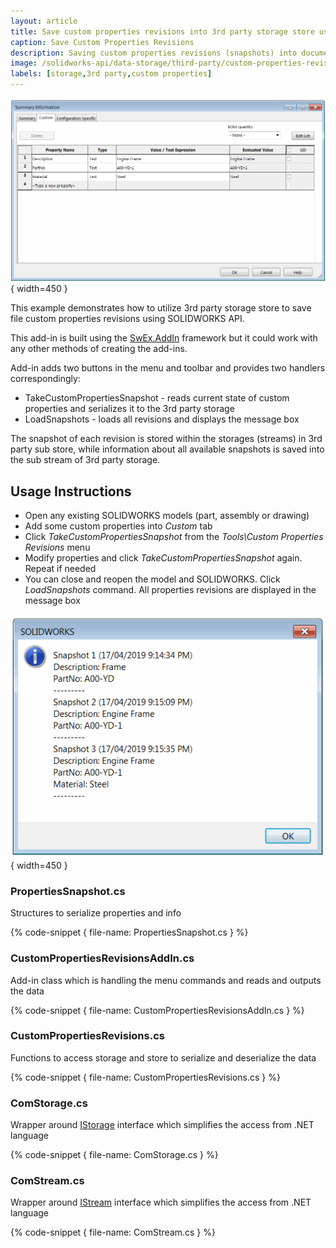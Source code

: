 ```yaml
---
layout: article
title: Save custom properties revisions into 3rd party storage store using SOLIDWORKS API
caption: Save Custom Properties Revisions
description: Saving custom properties revisions (snapshots) into document 3rd party storage store using SOLIDWORKS API
image: /solidworks-api/data-storage/third-party/custom-properties-revisions/properties-snapshots-data.png
labels: [storage,3rd party,custom properties]
---
```

![Custom Properties](custom-properties.png){ width=450 }

This example demonstrates how to utilize 3rd party storage store to save file custom properties revisions using SOLIDWORKS API.

This add-in is built using the [SwEx.AddIn](/labs/solidworks/swex/add-in/) framework but it could work with any other methods of creating the add-ins.

Add-in adds two buttons in the menu and toolbar and provides two handlers correspondingly: 

* TakeCustomPropertiesSnapshot - reads current state of custom properties and serializes it to the 3rd party storage
* LoadSnapshots - loads all revisions and displays the message box

The snapshot of each revision is stored within the storages (streams) in 3rd party sub store, while information about all available snapshots is saved into the sub stream of 3rd party storage.

## Usage Instructions

* Open any existing SOLIDWORKS models (part, assembly or drawing)
* Add some custom properties into *Custom* tab
* Click *TakeCustomPropertiesSnapshot* from the *Tools\Custom Properties Revisions* menu
* Modify properties and click *TakeCustomPropertiesSnapshot* again. Repeat if needed
* You can close and reopen the model and SOLIDWORKS. Click *LoadSnapshots* command. All properties revisions are displayed in the message box

![All properties revisions displayed in the message box](properties-snapshots-data.png){ width=450 }

### PropertiesSnapshot.cs

Structures to serialize properties and info

{% code-snippet { file-name: PropertiesSnapshot.cs } %}

### CustomPropertiesRevisionsAddIn.cs

Add-in class which is handling the menu commands and reads and outputs the data

{% code-snippet { file-name: CustomPropertiesRevisionsAddIn.cs } %}

### CustomPropertiesRevisions.cs

Functions to access storage and store to serialize and deserialize the data

{% code-snippet { file-name: CustomPropertiesRevisions.cs } %}

### ComStorage.cs

Wrapper around [IStorage](https://docs.microsoft.com/en-us/windows/desktop/api/objidl/nn-objidl-istorage) interface which simplifies the access from .NET language

{% code-snippet { file-name: ComStorage.cs } %}

### ComStream.cs

Wrapper around [IStream](https://docs.microsoft.com/en-us/windows/desktop/api/objidl/nn-objidl-istream) interface which simplifies the access from .NET language

{% code-snippet { file-name: ComStream.cs } %}
